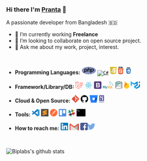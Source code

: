 <!--
**sahapranta/sahapranta** is a ✨ _special_ ✨ repository because its `README.md` (this file) appears on your GitHub profile.

Here are some ideas to get you started:

- 🔭 I’m currently working on ...
- 🌱 I’m currently learning ...
- 👯 I’m looking to collaborate on ...
- 🤔 I’m looking for help with ...
- 💬 Ask me about ...
- 📫 How to reach me: ...
- 😄 Pronouns: ...
- ⚡ Fun fact: ...
-->

### Hi there I'm [Pranta](https://sahapranta.github.io/) 👋
A passionate developer from Bangladesh 🇧🇩
- 💼 I’m currently working **Freelance**
- 👯 I’m looking to collaborate on open source project.
- 💬 Ask me about my work, project, interest.

<code><br></code>

- **Programming Languages:** <code><a href=""><img height="20" style="max-width:100%;" src="https://github.com/sahapranta/sahapranta/blob/main/assets/php.svg" alt="PHP"></a></code>
 <code><a href=""><img height="20" style="max-width:100%;" src="https://github.com/sahapranta/sahapranta/blob/main/assets/c%23.svg" alt="C#"></a></code>
 <code><a href=""><img height="20" style="max-width:100%;" src="https://github.com/sahapranta/sahapranta/blob/main/assets/javascript.svg" alt="JavaScript"></a></code>
 <code><a href=""><img height="20" style="max-width:100%;" src="https://github.com/sahapranta/sahapranta/blob/main/assets/html5.svg" alt="HTML"></a></code>
 <code><a href=""><img height="20" style="max-width:100%;" src="https://github.com/sahapranta/sahapranta/blob/main/assets/css3.svg" alt="CSS"></a></code>

- **Framework/Library/DB:**
<code><a href=""><img height="20" style="max-width:100%;" src="https://github.com/sahapranta/sahapranta/blob/main/assets/laravel.svg" alt="Laravel"></a></code>
<code><a href=""><img height="20" style="max-width:100%;" src="https://github.com/sahapranta/sahapranta/blob/main/assets/react.svg" alt="React"></a></code>
<code><a href=""><img height="20" style="max-width:100%;" src="https://github.com/sahapranta/sahapranta/blob/main/assets/bootstrap.svg" alt="Bootstrap"></a></code>
<code><a href=""><img height="20" style="max-width:100%;" src="https://github.com/sahapranta/sahapranta/blob/main/assets/mysql.svg" alt="MySql"></a></code>
<code><a href=""><img height="20" style="max-width:100%;" src="https://github.com/sahapranta/sahapranta/blob/main/assets/database.svg" alt="Database"></a></code>
<code><a href=""><img height="20" style="max-width:100%;" src="https://github.com/sahapranta/sahapranta/blob/main/assets/firebase.svg" alt="Firebase"></a></code>
<code><a href=""><img height="20" style="max-width:100%;" src="https://github.com/sahapranta/sahapranta/blob/main/assets/material-ui.svg" alt="Material UI"></a></code>

- **Cloud & Open Source:**  <code><a href=""><img height="20" style="max-width:100%;" src="https://github.com/sahapranta/sahapranta/blob/main/assets/git.svg" alt="GitHub"></a></code>
  <code><a href=""><img height="20" style="max-width:100%;" src="https://github.com/sahapranta/sahapranta/blob/main/assets/github.svg" alt="GitHub"></a></code>
  <code><a href=""><img height="20" style="max-width:100%;" src="https://github.com/sahapranta/sahapranta/blob/main/assets/bitbucket.svg" alt="Bitbucket"></a></code>
<code><a href=""><img height="20" style="max-width:100%;" src="https://github.com/sahapranta/sahapranta/blob/main/assets/heroku.svg" alt="Heroku"></a></code>

- **Tools:**
 <code><a href=""><img height="20" style="max-width:100%;" src="https://github.com/sahapranta/sahapranta/blob/main/assets/vscode.svg" alt="Visual Studio Code
"></a></code>
 <code><a href=""><img height="20" style="max-width:100%;" src="https://github.com/sahapranta/sahapranta/blob/main/assets/sublime-text.svg" alt="Sublime Text
"></a></code> <code><a href=""><img height="20" style="max-width:100%;" src="https://github.com/sahapranta/sahapranta/blob/main/assets/postman.svg" alt="Postman
"></a></code>
 <code><a href=""><img height="20" style="max-width:100%;" src="https://github.com/sahapranta/sahapranta/blob/main/assets/trello.svg" alt="Trello
"></a></code>
   <code><a href=""><img height="20" style="max-width:100%;" src="https://github.com/sahapranta/sahapranta/blob/main/assets/slack.svg" alt="Slack"></a></code>
   <code><a href=""><img height="20" style="max-width:100%;" src="https://github.com/sahapranta/sahapranta/blob/main/assets/terminal.svg" alt="Terminal"></a></code>

- **How to reach me:**  <code><a href="https://www.linkedin.com/in/sahapranta"><img height="20" style="max-width:100%;" src="https://github.com/sahapranta/sahapranta/blob/main/assets/linkedin.svg" alt="Linkedin"></a></code>
    <code><a href="mailto:pranta1204@gmail.com"><img height="18" style="max-width:100%;" src="https://github.com/sahapranta/sahapranta/blob/main/assets/gmail.svg" alt="Gmail"></a></code>
    <code><a href="https://www.facebook.com/pmdjps"><img height="20" style="max-width:100%;" src="https://github.com/sahapranta/sahapranta/blob/main/assets/facebook.svg" alt="Facebook"></a></code><code><a href="https://twitter.com/04prantasaha"><img height="20" style="max-width:100%;" src="https://github.com/sahapranta/sahapranta/blob/main/assets/twitter.svg" alt="Twitter"></a></code>
    <!-- <code><a href="https://join.skype.com/invite/rAQwT4L4iLoE"><img height="20" style="max-width:100%;" src="https://github.com/sahapranta/sahapranta/blob/main/assets/skype.svg" alt="Skype"></a></code> -->
    

<code><br></code>

![Biplabs's github stats](https://github-readme-stats.vercel.app/api?username=sahapranta&show_icons=true)
